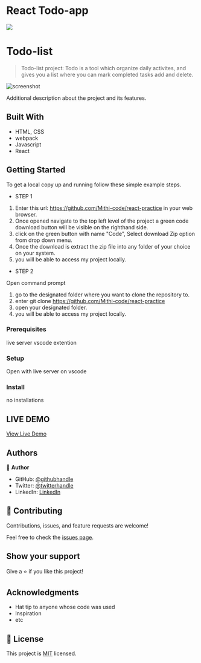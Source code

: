 # React Todo-app
![](https://img.shields.io/badge/Microverse-blueviolet)

# Todo-list

> Todo-list project: Todo is a tool which organize daily activites, and gives you a list where you can mark completed tasks add and delete.

![screenshot](./public/app.png)

Additional description about the project and its features.

## Built With

- HTML, CSS
- webpack 
- Javascript
- React

## Getting Started
To get a local copy up and running follow these simple example steps.

- STEP 1

1. Enter this url: https://github.com/Mithi-code/react-practice in your web browser.
2. Once opened navigate to the top left level of the project a green code download button will be visible on the righthand side.
3. click on the green button with name "Code", Select download Zip option from drop down menu.
4. Once the download is extract the zip file into any folder of your choice on your system.
5. you will be able to access my project locally.

- STEP 2

Open command prompt
1. go to the designated folder where you want to clone the repository to.
2. enter git clone https://github.com/Mithi-code/react-practice
3. open your designated folder.
4. you will be able to access my project locally.

### Prerequisites
live server vscode extention
### Setup
Open with live server on vscode
### Install
no installations

## LIVE DEMO
[View Live Demo](https://mithi-code.github.io/react-practice/)


## Authors

👤 **Author**

- GitHub: [@githubhandle](https://github.com/Mithi-code)
- Twitter: [@twitterhandle](https://twitter.com/LazyMithlesh)
- LinkedIn: [LinkedIn](https://www.linkedin.com/in/mithlesh-kumar-564a97221/)



## 🤝 Contributing

Contributions, issues, and feature requests are welcome!

Feel free to check the [issues page](https://github.com/Mithi-code/react-practice/issues).

## Show your support

Give a ⭐️ if you like this project!

## Acknowledgments

- Hat tip to anyone whose code was used
- Inspiration
- etc

## 📝 License

This project is [MIT](./MIT.md) licensed.

